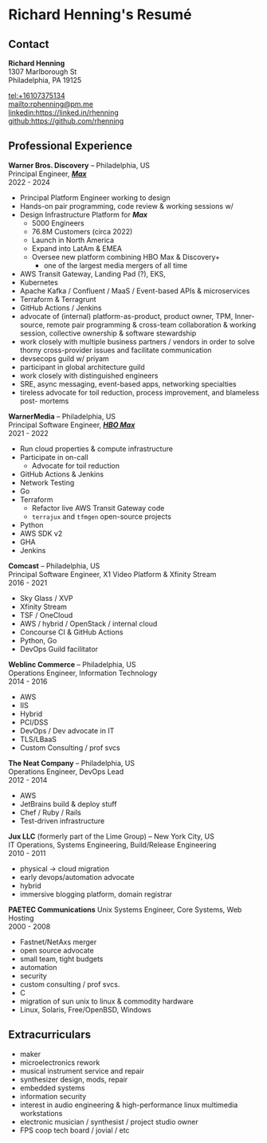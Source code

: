 # Richard Henning's Resumé

## Contact

**Richard Henning**  
1307 Marlborough St  
Philadelphia, PA 19125

<tel:+16107375134>  
<mailto:rphenning@pm.me>  
<linkedin:https://linked.in/rhenning>  
<github:https://github.com/rhenning>  

## Professional Experience

**Warner Bros. Discovery** – Philadelphia, US  
Principal Engineer, [**_Max_**](max.com)  
2022 - 2024

* Principal Platform Engineer working to design
* Hands-on pair programming, code review & working sessions w/
* Design Infrastructure Platform for **_Max_**
  * 5000 Engineers
  * 76.8M Customers (circa 2022)
  * Launch in North America
  * Expand into LatAm & EMEA
  * Oversee new platform combining HBO Max & Discovery+
    * one of the largest media mergers of all time
* AWS Transit Gateway, Landing Pad (?), EKS,
* Kubernetes
* Apache Kafka / Confluent / MaaS / Event-based APIs & microservices
* Terraform & Terragrunt
* GitHub Actions / Jenkins
* advocate of (internal) platform-as-product, product owner, TPM, Inner-source,
  remote pair programming & cross-team collaboration & working session,
  collective ownership & software stewardship
* work closely with multiple business partners / vendors in order to solve thorny cross-provider issues and facilitate communication
* devsecops guild w/ priyam
* participant in global architecture guild
* work closely with distinguished engineers
* SRE, async messaging, event-based apps, networking specialties
* tireless advocate for toil reduction, process improvement, and blameless post-
  mortems

**WarnerMedia** – Philadelphia, US  
Principal Software Engineer, [**_HBO Max_**](hbomax.com)  
2021 - 2022

* Run cloud properties & compute infrastructure
* Participate in on-call
  * Advocate for toil reduction
* GitHub Actions & Jenkins
* Network Testing
* Go
* Terraform
  * Refactor live AWS Transit Gateway code
  * `terrajux` and `tfmgen` open-source projects
* Python
* AWS SDK v2
* GHA
* Jenkins

**Comcast** – Philadelphia, US  
Principal Software Engineer, X1 Video Platform & Xfinity Stream  
2016 - 2021

* Sky Glass / XVP
* Xfinity Stream
* TSF / OneCloud
* AWS / hybrid / OpenStack / internal cloud
* Concourse CI & GitHub Actions
* Python, Go
* DevOps Guild facilitator

**Weblinc Commerce** – Philadelphia, US  
Operations Engineer, Information Technology  
2014 - 2016

* AWS
* IIS
* Hybrid
* PCI/DSS
* DevOps / Dev advocate in IT
* TLS/LBaaS
* Custom Consulting / prof svcs

**The Neat Company** – Philadelphia, US  
Operations Engineer, DevOps Lead  
2012 - 2014

* AWS
* JetBrains build & deploy stuff
* Chef / Ruby / Rails
* Test-driven infrastructure

**Jux LLC** (formerly part of the Lime Group) – New York City, US  
IT Operations, Systems Engineering, Build/Release Engineering  
2010 - 2011

* physical -> cloud migration
* early devops/automation advocate
* hybrid
* immersive blogging platform, domain registrar

**PAETEC Communications**
Unix Systems Engineer, Core Systems, Web Hosting  
2000 - 2008

* Fastnet/NetAxs merger
* open source advocate
* small team, tight budgets
* automation
* security
* custom consulting / prof svcs.
* C
* migration of sun unix to linux & commodity hardware
* Linux, Solaris, Free/OpenBSD, Windows

## Extracurriculars

* maker
* microelectronics rework
* musical instrument service and repair
* synthesizer design, mods, repair
* embedded systems
* information security
* interest in audio engineering & high-performance linux multimedia workstations
* electronic musician / synthesist / project studio owner
* FPS coop tech board / jovial / etc
